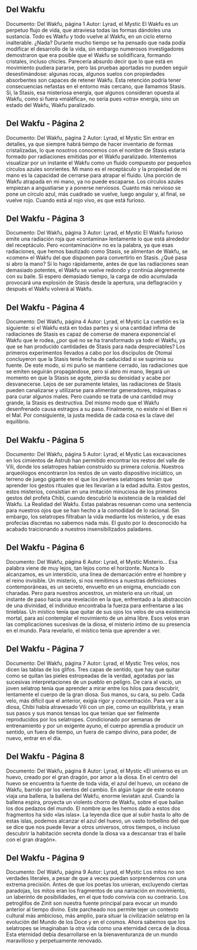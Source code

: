 ## Del Wakfu
Documento: Del Wakfu, página 1
Autor: Lyrad, el Mystic
El Wakfu es un perpetuo flujo de vida, que atraviesa todas las formas dándoles una sustancia. Todo es Wakfu y todo vuelve al Wakfu, en un ciclo eterno inalterable.
¿Nada? Durante mucho tiempo se ha pensado que nada podía modificar el desarrollo de la vida, sin embargo numerosos investigadores demostraron que era posible que el Wakfu se solidificara, formando cristales, incluso chicles. Parecería absurdo decir que lo que está en movimiento pudiera pararse, pero las pruebas aportadas no pueden seguir desestimándose: algunas rocas, algunos suelos con propiedades absorbentes son capaces de retener Wakfu.
Esta retención podría tener consecuencias nefastas en el entorno más cercano, que llamamos Stasis. Sí, la Stasis, esa misteriosa energía, que algunos consideran opuesta al Wakfu, como si fuera «maléfica», no sería pues «otra» energía, sino un estado del Wakfu, Wakfu paralizado.

## Del Wakfu - Página 2
Documento: Del Wakfu, página 2
Autor: Lyrad, el Mystic
Sin entrar en detalles, ya que siempre habrá tiempo de hacer inventario de formas cristalizadas, lo que nosotros conocemos con el nombre de Stasis estaría formado por radiaciones emitidas por el Wakfu paralizado.
Intentemos visualizar por un instante el Wakfu como un fluido compuesto por pequeños círculos azules sonrientes. Mi mano es el receptáculo y la propiedad de mi mano es la capacidad de cerrarse para atrapar el fluido. Una porción de Wakfu atrapada en mi mano, ya no puede escaparse. Los círculos azules empiezan a angustiarse y a ponerse nerviosos. Cuanto más nervioso se pone un círculo azul, más cuadrado se vuelve, luego angular y, al final, se vuelve rojo. Cuando está al rojo vivo, es que está furioso.

## Del Wakfu - Página 3
Documento: Del Wakfu, página 3
Autor: Lyrad, el Mystic
El Wakfu furioso emite una radiación roja que «contamina» lentamente lo que está alrededor del receptáculo. Pero «contaminación» no es la palabra, ya que esas radiaciones, que hemos bautizado como Stasis, se alimentan de Wakfu, se «comen» el Wakfu del que disponen para convertirlo en Stasis.
¿Qué pasa si abro la mano? Si lo hago rápidamente, antes de que las radiaciones sean demasiado potentes, el Wakfu se vuelve redondo y continúa alegremente con su baile. Si espero demasiado tiempo, la carga de odio acumulada provocará una explosión de Stasis desde la apertura, una deflagración y después el Wakfu volverá al Wakfu.

## Del Wakfu - Página 4
Documento: Del Wakfu, página 4
Autor: Lyrad, el Mystic
La cuestión es la siguiente: si el Wakfu está en todas partes y si una cantidad ínfima de radiaciones de Stasis es capaz de comerse de manera exponencial el Wakfu que le rodea, ¿por qué no se ha transformado ya todo el Wakfu, ya que se han producido cantidades de Stasis para nada despreciables?
Los primeros experimentos llevados a cabo por los discípulos de Otomai concluyeron que la Stasis tenía fecha de caducidad si se suprimía su fuente. De este modo, si mi puño se mantiene cerrado, las radiaciones que se emiten seguirán propagándose, pero si abro mi mano, llegará un momento en que la Stasis se agote, pierda su densidad y acabe por desvanecerse.
Lejos de ser puramente letales, las radiaciones de Stasis pueden canalizarse y utilizarse para alimentar generadores, máquinas o para curar algunos males. Pero cuando se trata de una cantidad muy grande, la Stasis es destructiva. Del mismo modo que el Wakfu desenfrenado causa estragos a su paso. Finalmente, no existe ni el Bien ni el Mal. Por consiguiente, la justa medida de cada cosa es la clave del equilibrio.

## Del Wakfu - Página 5
Documento: Del Wakfu, página 5
Autor: Lyrad, el Mystic
Las excavaciones en los cimientos de Astrub han permitido encontrar los restos del valle de Vili, donde los selatropes habían construido su primera colonia. Nuestros arqueólogos encontraron los restos de un vasto dispositivo iniciático, un terreno de juego gigante en el que los jóvenes selatropes tenían que aprender los gestos rituales que les llevarían a la edad adulta. Estos gestos, estos misterios, consistían en una imitación minuciosa de los primeros gestos del profeta Chibi, cuando descubrió la existencia de la realidad del Wakfu.
La Realidad del Wakfu. Estas palabras resuenan como una sentencia para nuestros ojos que se han hecho a la comodidad de lo racional. Sin embargo, los selatropes filtraban la vida mediante los misterios, y de esas profecías discretas no sabemos nada más. El gusto por lo desconocido ha acabado traicionando a nuestros insensibilizados paladares.

## Del Wakfu - Página 6
Documento: Del Wakfu, página 6
Autor: Lyrad, el Mystic
Misterio... Esa palabra viene de muy lejos, tan lejos como el horizonte. Nunca lo alcanzamos, es un intersticio, una línea de demarcación entre el hombre y el reino invisible. Un misterio, si nos remitimos a nuestras definiciones contemporáneas, es un secreto, envuelto en un enigma, enunciado con charadas.
Pero para nuestros ancestros, un misterio era un ritual, un instante de paso hacia una revelación en la que, enfrentado a la abstracción de una divinidad, el individuo encontraba la fuerza para enfrentarse a las tinieblas. Un místico tenía que quitar de sus ojos los velos de una existencia mortal, para así contemplar el movimiento de un alma libre. Esos velos eran las complicaciones sucesivas de la diosa, el misterio íntimo de su presencia en el mundo. Para revelarlo, el místico tenía que aprender a ver.

## Del Wakfu - Página 7
Documento: Del Wakfu, página 7
Autor: Lyrad, el Mystic
Tres velos, nos dicen las tablas de los glifos. Tres capas de sentido, que hay que quitar como se quitan las pieles estropeadas de la verdad, agotadas por las sucesivas interpretaciones de un pueblo en peligro. De cara al vacío, un joven selatrop tenía que aprender a mirar entre los hilos para descubrir, lentamente el cuerpo de la gran diosa. Sus manos, su cara, su pelo. Cada velo, más difícil que el anterior, exigía rigor y concentración.
Para ver a la diosa, Chibi había atravesado Vili con un pie, como un equilibrista, y eran sus pasos y sus manos tensas los que tenían que ser fielmente reproducidos por los selatropes. Condicionado por semanas de entrenamiento y por un exigente ayuno, el cuerpo aprendía a producir un sentido, un fuera de tiempo, un fuera de campo divino, para poder, de nuevo, entrar en el día.

## Del Wakfu - Página 8
Documento: Del Wakfu, página 8
Autor: Lyrad, el Mystic
«El universo es un huevo, creado por el gran dragón, por amor a la diosa. En el centro del huevo se encuentra la fuente de toda vida, el azul del huevo, un océano de Wakfu, barrido por los vientos del cambio. En algún lugar de este océano viaja una ballena, la ballena del Wakfu, enorme leviatán azul. Cuando la ballena espira, proyecta un violento chorro de Wakfu, sobre el que bailan los dos pedazos del mundo. El nombre que les hemos dado a estos dos fragmentos ha sido «las islas». La leyenda dice que al subir hasta lo alto de estas islas, podemos alcanzar el azul del huevo, un vasto torbellino del que se dice que nos puede llevar a otros universos, otros tiempos, o incluso descubrir la habitación secreta donde la diosa va a descansar tras el baile con el gran dragón».

## Del Wakfu - Página 9
Documento: Del Wakfu, página 9
Autor: Lyrad, el Mystic
Los mitos no son verdades literales, a pesar de que a veces puedan sorprendernos con una extrema precisión. Antes de que los poetas los unieran, excluyendo ciertas paradojas, los mitos eran los fragmentos de una narración en movimiento, un laberinto de posibilidades, en el que todo convivía con su contrario.
Los petroglifos de Zinit son nuestra fuente principal para evocar un mundo anterior al tiempo divino. Este parcheado nos permite tejer un contexto cultural más ambicioso, más amplio, para situar la civilización selatrop en la evolución del Mundo de los Doce y en el cosmos. Ahora sabemos que los selatropes se imaginaban la otra vida como una eternidad cerca de la diosa. Esta eternidad debía desarrollarse en la bienaventuranza de un mundo maravilloso y perpetuamente renovado.
